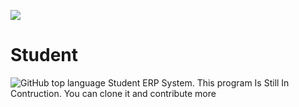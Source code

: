 ![](https://img.shields.io/github/languages/count/VictorOmondi1997/Student.svg)

# Student
![GitHub top language](https://img.shields.io/github/languages/top/VictorOmondi1997/Student.svg?color=yellow) Student ERP System. This program Is Still In Contruction. You can clone it and contribute more


